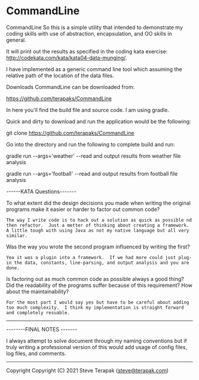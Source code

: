 # CommandLine
CommandLine
So this is a simple utility that intended to demonstrate my coding skills with use of abstraction, encapsulation, and OO skills in general.

It will print out the results as specified in the coding kata exercise:  http://codekata.com/kata/kata04-data-munging/.

I have implemented as a generic command line tool which assuming the relative path of the location of the data files.

Downloads
CommandLine can be downloaded from:

https://github.com/terapaks/CommandLine

In here you'll find the build file and source code.   I am using gradle.

Quick and dirty to download and run the application would be the following:

git clone https://github.com/terapaks/CommandLine

Go into the directory and run the following to complete build and run:

gradle run --args='weather' --read and output results from weather file analysis

gradle run --args='football' --read and output results from football file analysis


------KATA Questions-------

To what extent did the design decisions you made when writing the original programs make it easier or harder to factor out common code?

    The way I write code is to hack out a solution as quick as possible nd then refactor.  Just a metter of thinking about creating a framework.  A little tough with using Java as not my native language but all very similar.

Was the way you wrote the second program influenced by writing the first?

    Yea it was a plugin into a framework.  If we had more could just plug-in the data, constants, line-parsing, and output analysis and you are done.

Is factoring out as much common code as possible always a good thing? Did the readability of the programs suffer because of this requirement? How about the maintainability?
    
    For the most part I would say yes but have to be careful about adding too much complexity.  I think my implementation is straight forward and completely resuable.

---------------------------

--------FINAL NOTES -------

I always attempt to solve document through my naming conventions but if truly writing a professional version of this would add usage of config files, log files, and comments.

---------------------------

Copyright
Copyright (C) 2021 Steve Terapak (steve@terapak.com)
